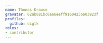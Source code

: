 ```yaml
---
name: Thomas Krause
gravatar: 62ab681bc6aa6eeff91604256603923f
profiles:
  github: digtk
roles:
- contributor
---
```

